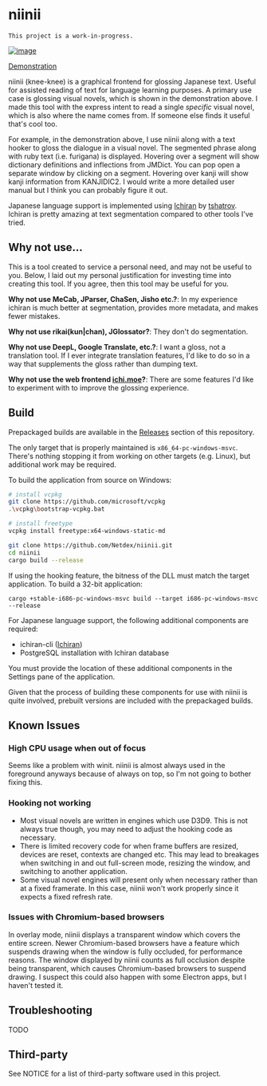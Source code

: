 # niinii
`This project is a work-in-progress.`

[![image](https://i.imgur.com/9sDcn8v.png)](https://www.youtube.com/watch?v=Z6Aj2BYqklg)

[Demonstration](https://www.youtube.com/watch?v=Z6Aj2BYqklg)

niinii (knee-knee) is a graphical frontend for glossing Japanese text. Useful
for assisted reading of text for language learning purposes. A primary use case
is glossing visual novels, which is shown in the demonstration above. I made
this tool with the express intent to read a single *specific* visual novel,
which is also where the name comes from. If someone else finds it useful that's
cool too.

For example, in the demonstration above, I use niinii along with a text hooker
to gloss the dialogue in a visual novel. The segmented phrase along with ruby
text (i.e. furigana) is displayed. Hovering over a segment will show dictionary
definitions and inflections from JMDict. You can pop open a separate window by
clicking on a segment. Hovering over kanji will show kanji information from
KANJIDIC2. I would write a more detailed user manual but I think you can
probably figure it out.

Japanese language support is implemented using
[Ichiran](https://github.com/tshatrov/ichiran) by
[tshatrov](https://github.com/tshatrov). Ichiran is pretty amazing at text 
segmentation compared to other tools I've tried.

## Why not use...
This is a tool created to service a personal need, and may not be useful to you.
Below, I laid out my personal justification for investing time into creating
this tool. If you agree, then this tool may be useful for you.

**Why not use MeCab, JParser, ChaSen, Jisho etc.?**: In my experience ichiran is
much better at segmentation, provides more metadata, and makes fewer mistakes.

**Why not use rikai(kun|chan), JGlossator?**: They don't do segmentation.

**Why not use DeepL, Google Translate, etc.?**: I want a gloss, not a
translation tool. If I ever integrate translation features, I'd like to do so in
a way that supplements the gloss rather than dumping text.

**Why not use the web frontend [ichi.moe](https://ichi.moe)?**: 
There are some features I'd like to experiment with to improve the glossing
experience.

## Build
Prepackaged builds are available in the
[Releases](https://github.com/Netdex/niinii/releases) section of this
repository.

The only target that is properly maintained is `x86_64-pc-windows-msvc`. There's
nothing stopping it from working on other targets (e.g. Linux), but additional
work may be required.

To build the application from source on Windows:
```bash
# install vcpkg
git clone https://github.com/microsoft/vcpkg
.\vcpkg\bootstrap-vcpkg.bat

# install freetype
vcpkg install freetype:x64-windows-static-md

git clone https://github.com/Netdex/niinii.git
cd niinii
cargo build --release
```

If using the hooking feature, the bitness of the DLL must match the target
application. To build a 32-bit application:
```
cargo +stable-i686-pc-windows-msvc build --target i686-pc-windows-msvc --release
```

For Japanese language support, the following additional components are required:
- ichiran-cli ([Ichiran](https://github.com/tshatrov/ichiran))
- PostgreSQL installation with Ichiran database

You must provide the location of these additional components in the Settings
pane of the application.

Given that the process of building these components for use with niinii is quite
involved, prebuilt versions are included with the prepackaged builds.

## Known Issues
### High CPU usage when out of focus
Seems like a problem with winit. niinii is almost always used in the foreground
anyways because of always on top, so I'm not going to bother fixing this.

### Hooking not working
- Most visual novels are written in engines which use D3D9. This is not always
  true though, you may need to adjust the hooking code as necessary.
- There is limited recovery code for when frame buffers are resized, devices
  are reset, contexts are changed etc. This may lead to breakages when
  switching in and out full-screen mode, resizing the window, and switching to
  another application.
- Some visual novel engines will present only when necessary rather than at a
  fixed framerate. In this case, niinii won't work properly since it expects a
  fixed refresh rate.

### Issues with Chromium-based browsers
In overlay mode, niinii displays a transparent window which covers the entire
screen. Newer Chromium-based browsers have a feature which suspends drawing
when the window is fully occluded, for performance reasons. The window
displayed by niinii counts as full occlusion despite being transparent, which
causes Chromium-based browsers to suspend drawing. I suspect this could also
happen with some Electron apps, but I haven't tested it.

## Troubleshooting
TODO

## Third-party
See NOTICE for a list of third-party software used in this project.